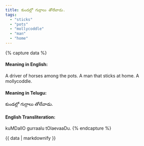 ```yaml
---
title: కుండల్లో గుర్రాలు తోలేవాడు.
tags:
  - "sticks"
  - "pots"
  - "mollycoddle"
  - "man"
  - "home"
---
```


{% capture data %}
#### Meaning in English:
A driver of horses among the pots.
A man that sticks at home. A mollycoddle.

#### Meaning in Telugu:
కుండల్లో గుర్రాలు తోలేవాడు.

#### English Transliteration:
kuMDallO gurraalu tOlaevaaDu.
{% endcapture %}

{{ data | markdownify }}


